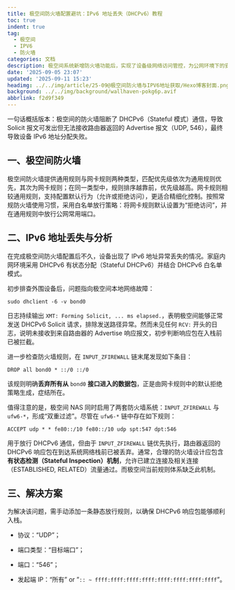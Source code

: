 ```yaml
---
title: 极空间防火墙配置避坑：IPv6 地址丢失（DHCPv6）教程
toc: true
indent: true
tag:
  - 极空间
  - IPV6
  - 防火墙
categories: 文档
description: 极空间系统新增防火墙功能后，实现了设备级网络访问管控，为公网环境下的安全配置提供了更精细化的选项。然而，由于底层规则设置过于粗糙，实际配置过程中出现设备 IPv6 地址异常丢失的问题。
date: '2025-09-05 23:07'
updated: '2025-09-11 15:23'
headimg: ../../img/article/25-09@极空间防火墙与IPV6地址获取/Hexo博客封面.png
background: ../../img/background/wallhaven-pokg6p.avif
abbrlink: f2d9f349
---
```


一句话概括版本：极空间的防火墙阻断了 DHCPv6（Stateful 模式）通信，导致 Solicit 报文可发出但无法接收路由器返回的 Advertise 报文（UDP, 546），最终导致设备 IPv6 地址分配失败。

## 一、极空间防火墙

极空间防火墙提供通用规则与网卡规则两种类型，匹配优先级依次为通用规则优先，其次为网卡规则；在同一类型中，规则排序越靠前，优先级越高。网卡规则相较通用规则，支持配置默认行为（允许或拒绝访问），更适合精细化控制。按照常规防火墙使用习惯，采用白名单放行策略：将网卡规则默认设置为“拒绝访问”，并在通用规则中放行公网常用端口。

## 二、IPv6 地址丢失与分析

在完成极空间防火墙配置后不久，设备出现了 IPv6 地址异常丢失的情况。家庭内网环境采用 DHCPv6 有状态分配（Stateful DHCPv6）并结合 DHCPv6 白名单模式。

初步排查外围设备后，问题指向极空间本地网络故障：

```shell 查询 DHCPv6 详细模式和配置过程
sudo dhclient -6 -v bond0
```

日志持续输出 `XMT: Forming Solicit, ... ms elapsed.`，表明极空间能够正常发送 DHCPv6 Solicit 请求，排除发送路径异常。然而未见任何 `RCV:` 开头的日志，说明未接收到来自路由器的 Advertise 响应报文，初步判断响应包在入栈前已被拦截。

进一步检查防火墙规则，在 `INPUT_ZFIREWALL` 链末尾发现如下条目：

```shell
DROP all bond0 * ::/0 ::/0
```

该规则明确**丢弃所有从** `bond0` **接口进入的数据包**，正是由网卡规则中的默认拒绝策略生成，症结所在。

值得注意的是，极空间 NAS 同时启用了两套防火墙系统：`INPUT_ZFIREWALL` 与 `ufw6-*`，形成“双重过滤”。尽管在 `ufw6-*` 链中存在如下规则：

```shell
ACCEPT udp * * fe80::/10 fe80::/10 udp spt:547 dpt:546
```

用于放行 DHCPv6 通信，但由于 `INPUT_ZFIREWALL` 链优先执行，路由器返回的 DHCPv6 响应包在到达系统网络栈前已被丢弃。通常，合理的防火墙设计应包含**有状态检测（Stateful Inspection）机制**，允许已建立连接及相关连接（ESTABLISHED, RELATED）流量通过。而极空间当前规则体系缺乏此机制。

## 三、解决方案

为解决该问题，需手动添加一条静态放行规则，以确保 DHCPv6 响应包能够顺利入栈。

- 协议：“UDP”；

- 端口类型：“目标端口”；

- 端口：“546”；
- 发起端 IP：“所有” or ”`:: ~ ffff:ffff:ffff:ffff:ffff:ffff:ffff:ffff`”。
